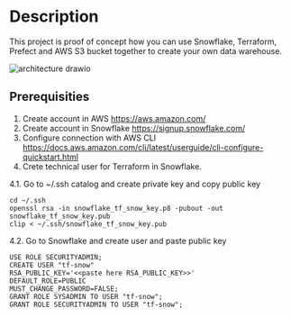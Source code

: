 # Description

This project is proof of concept how you can use Snowflake, Terraform, Prefect and AWS S3 bucket together to create your own data warehouse. 


![architecture drawio](https://user-images.githubusercontent.com/111633053/200112366-d756d4d8-9954-4358-9970-1472bf122ce9.png)


## Prerequisities

1. Create account in AWS https://aws.amazon.com/
2. Create account in Snowflake https://signup.snowflake.com/
3. Configure connection with AWS CLI https://docs.aws.amazon.com/cli/latest/userguide/cli-configure-quickstart.html
4. Crete technical user for Terraform in Snowflake. 

  4.1. Go to ~/.ssh catalog and create private key and copy public key
  ```
  cd ~/.ssh
  openssl rsa -in snowflake_tf_snow_key.p8 -pubout -out snowflake_tf_snow_key.pub
  clip < ~/.ssh/snowflake_tf_snow_key.pub
  ```
  4.2. Go to Snowflake and create user and paste public key
  ```
  USE ROLE SECURITYADMIN;
  CREATE USER "tf-snow" 
  RSA_PUBLIC_KEY='<<paste here RSA_PUBLIC_KEY>>' 
  DEFAULT_ROLE=PUBLIC 
  MUST_CHANGE_PASSWORD=FALSE;
  GRANT ROLE SYSADMIN TO USER "tf-snow";
  GRANT ROLE SECURITYADMIN TO USER "tf-snow";

  ```
